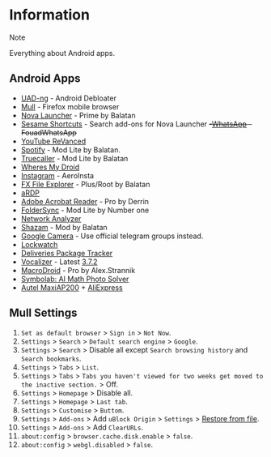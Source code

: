 # Information

> [!NOTE]
> Everything about Android apps.

## Android Apps

- [UAD-ng](https://github.com/Universal-Debloater-Alliance/universal-android-debloater-next-generation/releases/latest) - Android Debloater
- [Mull](https://f-droid.org/packages/us.spotco.fennec_dos/) - Firefox mobile browser
- [Nova Launcher](https://4pda.to/forum/index.php?act=findpost&pid=10706661&anchor=Spoil-10706661-8) - Prime by Balatan
- [Sesame Shortcuts](https://4pda.to/forum/index.php?showtopic=921566#entry77882334) - Search add-ons for Nova Launcher
  ~~-[WhatsApp](https://4pda.to/forum/index.php?showtopic=186375#Spoil-5125511-12) - FouadWhatsApp~~
- [YouTube ReVanced](https://4pda.to/forum/index.php?act=findpost&pid=115638129&anchor=Spoil-115638129-4)
- [Spotify](https://4pda.to/forum/index.php?act=findpost&pid=8030514&anchor=Spoil-8030514-11) - Mod Lite by Balatan.
- [Truecaller](https://4pda.to/forum/index.php?showtopic=417409#Spoil-18455027-5) - Mod Lite by Balatan
- [Wheres My Droid](https://forum.mobilism.me/search.php?keywords=Wheres+My+Droid&sr=topics&sf=titleonly)
- [Instagram](https://4pda.to/forum/index.php?showtopic=326697#Spoil-12392478-7) - AeroInsta
- [FX File Explorer](https://4pda.to/forum/index.php?showtopic=268117#entry9048468) - Plus/Root by Balatan
- [aRDP](https://4pda.to/forum/index.php?showtopic=658880#entry39545784)
- [Adobe Acrobat Reader](https://4pda.to/forum/index.php?showtopic=171588#Spoil-4535663-3) - Pro by Derrin
- [FolderSync](https://4pda.to/forum/index.php?showtopic=258965#Spoil-8586413-7) - Mod Lite by Number one
- [Network Analyzer](https://4pda.to/forum/index.php?showtopic=969002#Spoil-89769375-3)
- [Shazam](https://4pda.to/forum/index.php?showtopic=128657#Spoil-2955496-4) - Mod by Balatan
- [Google Camera](https://www.celsoazevedo.com/files/android/google-camera/links/) - Use official telegram groups instead.
- [Lockwatch](https://4pda.to/forum/index.php?showtopic=677900#entry41610679)
- [Deliveries Package Tracker](https://4pda.to/forum/index.php?showtopic=805869#entry58797224)
- [Vocalizer](https://4pda.to/forum/index.php?showtopic=987292#apk) - Latest [3.7.2](https://4pda.to/forum/index.php?showtopic=987292&view=findpost&p=110538703)
- [MacroDroid](https://4pda.to/forum/index.php?act=findpost&pid=15401143&anchor=Spoil-15401143-14) - Pro by Alex.Strannik
- [Symbolab: AI Math Photo Solver](https://4pda.to/forum/index.php?showtopic=702296&view=findpost&p=44337245)
- [Autel MaxiAP200](https://4pda.to/forum/index.php?showtopic=961129&st=2400#entry93164749) + [AliExpress](https://www.aliexpress.com/item/32991837323.html)

## Mull Settings

1. `Set as default browser` > `Sign in` > `Not Now`.
2. `Settings` > `Search` > `Default search engine` > `Google`.
3. `Settings` > `Search` > Disable all except `Search browsing history` and `Search bookmarks`.
4. `Settings` > `Tabs` > `List`.
5. `Settings` > `Tabs` > `Tabs you haven't viewed for two weeks get moved to the inactive section.` > Off.
6. `Settings` > `Homepage` > Disable all.
7. `Settings` > `Homepage` > `Last tab`.
8. `Settings` > `Customise` > `Buttom`.
9. `Settings` > `Add-ons` > Add `uBlock Origin` > `Settings` > [Restore from file](https://raw.githubusercontent.com/ByKsTv/Everything/main/Windows/uBlock_Origin/Backup.txt).
10. `Settings` > `Add-ons` > Add `ClearURLs`.
11. `about:config` > `browser.cache.disk.enable` > `false`.
12. `about:config` > `webgl.disabled` > `false`.
